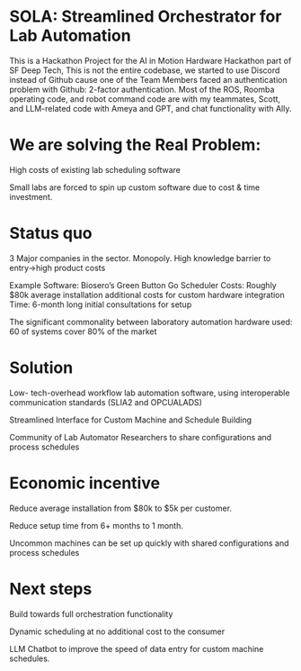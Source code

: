 # SOLA: Streamlined Orchestrator for Lab Automation

This is a Hackathon Project for the AI in Motion Hardware Hackathon part of SF Deep Tech, This is not the entire codebase, we started to use Discord instead of Github cause one of the Team Members faced an authentication problem with Github: 2-factor authentication. 
Most of the ROS, Roomba operating code, and robot command code are with my teammates, Scott, and LLM-related code with Ameya and GPT, and chat functionality with Ally.



# We are solving the Real Problem: 
High costs of existing lab scheduling software 

Small labs are forced to spin up custom software due to cost & time investment.


# Status quo
3 Major companies in the sector. Monopoly.
High knowledge barrier to entry->high product costs

Example Software:
Biosero’s Green Button Go Scheduler 
Costs:
Roughly $80k average installation
additional costs for custom hardware integration
Time:
6-month long initial consultations for setup


The significant commonality between laboratory automation hardware used: 60 of systems cover 80% of the market


# Solution
Low- tech-overhead workflow lab automation software, using interoperable communication standards (SLIA2 and OPCUALADS)

Streamlined Interface for Custom Machine and Schedule Building

Community of Lab Automator Researchers to share configurations and process schedules


# Economic incentive
Reduce average installation from $80k to $5k per customer.

Reduce setup time from 6+ months to 1 month.

Uncommon machines can be set up quickly with  shared configurations and process schedules

# Next steps
Build towards full orchestration functionality

Dynamic scheduling at no additional cost to the consumer

LLM Chatbot to improve the speed of data entry for custom machine schedules.


